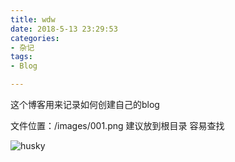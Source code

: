 ```yaml
---
title: wdw
date: 2018-5-13 23:29:53
categories:
- 杂记
tags:
- Blog

---
```


这个博客用来记录如何创建自己的blog

文件位置：/images/001.png 建议放到根目录 容易查找 


![husky](https://github.com/WangDongwei1991/WangDongwei1991.github.io/tree/master/image/husky.jpg)
